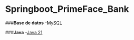 # Springboot_PrimeFace_Bank
###**Base de datos**
-[MySQL](https://dev.mysql.com/downloads/mysql/)

###**Java**
-[Java 21](https://www.oracle.com/es/java/technologies/downloads/#java21)
